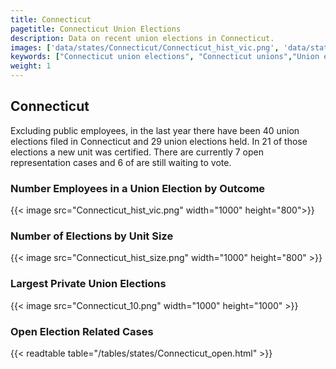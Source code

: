 ```yaml
---
title: Connecticut
pagetitle: Connecticut Union Elections
description: Data on recent union elections in Connecticut.
images: ['data/states/Connecticut/Connecticut_hist_vic.png', 'data/states/Connecticut/Connecticut_hist_size.png', 'data/states/Connecticut/Connecticut_10.png']
keywords: ["Connecticut union elections", "Connecticut unions","Union elections"]
weight: 1
---
```

##  Connecticut

Excluding public employees, in the last year there have been 40 union elections filed in Connecticut and 29 union elections held. In 21 of those elections a new unit was certified. There are currently 7 open representation cases and 6 of are still waiting to vote.

### Number Employees in a Union Election by Outcome
{{< image src="Connecticut_hist_vic.png" width="1000" height="800">}}

### Number of Elections by Unit Size
{{< image src="Connecticut_hist_size.png" width="1000" height="800" >}}

### Largest Private Union Elections
{{< image src="Connecticut_10.png" width="1000" height="1000"  >}}

### Open Election Related Cases
{{< readtable table="/tables/states/Connecticut_open.html" >}}

